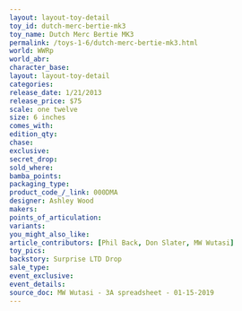 ```yaml
---
layout: layout-toy-detail 
toy_id: dutch-merc-bertie-mk3
toy_name: Dutch Merc Bertie MK3
permalink: /toys-1-6/dutch-merc-bertie-mk3.html
world: WWRp
world_abr: 
character_base: 
layout: layout-toy-detail
categories: 
release_date: 1/21/2013
release_price: $75 
scale: one twelve
size: 6 inches
comes_with: 
edition_qty: 
chase: 
exclusive: 
secret_drop: 
sold_where: 
bamba_points: 
packaging_type: 
product_code_/_link: 000DMA
designer: Ashley Wood
makers: 
points_of_articulation: 
variants: 
you_might_also_like: 
article_contributors: [Phil Back, Don Slater, MW Wutasi]
toy_pics: 
backstory: Surprise LTD Drop
sale_type: 
event_exclusive: 
event_details: 
source_doc: MW Wutasi - 3A spreadsheet - 01-15-2019
---
```

